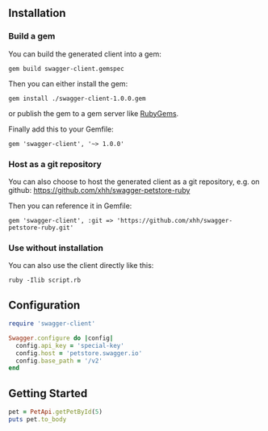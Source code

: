 ## Installation

### Build a gem

You can build the generated client into a gem:

```shell
gem build swagger-client.gemspec
```

Then you can either install the gem:

```shell
gem install ./swagger-client-1.0.0.gem
```

or publish the gem to a gem server like [RubyGems](https://rubygems.org/).

Finally add this to your Gemfile:

    gem 'swagger-client', '~> 1.0.0'

### Host as a git repository

You can also choose to host the generated client as a git repository, e.g. on github:
https://github.com/xhh/swagger-petstore-ruby

Then you can reference it in Gemfile:

    gem 'swagger-client', :git => 'https://github.com/xhh/swagger-petstore-ruby.git'

### Use without installation

You can also use the client directly like this:

```shell
ruby -Ilib script.rb
```

## Configuration

```ruby
require 'swagger-client'

Swagger.configure do |config|
  config.api_key = 'special-key'
  config.host = 'petstore.swagger.io'
  config.base_path = '/v2'
end
```

## Getting Started

```ruby
pet = PetApi.getPetById(5)
puts pet.to_body
```
